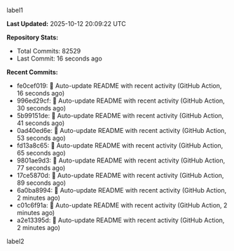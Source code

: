 
label1 
<!-- ACTIVITY_START -->
**Last Updated:** 2025-10-12 20:09:22 UTC

**Repository Stats:**
- Total Commits: 82529
- Last Commit: 16 seconds ago

**Recent Commits:**
- fe0cef019: 🤖 Auto-update README with recent activity (GitHub Action, 16 seconds ago)
- 996ed29cf: 🤖 Auto-update README with recent activity (GitHub Action, 30 seconds ago)
- 5b99151de: 🤖 Auto-update README with recent activity (GitHub Action, 41 seconds ago)
- 0ad40ed6e: 🤖 Auto-update README with recent activity (GitHub Action, 53 seconds ago)
- fd13a8c65: 🤖 Auto-update README with recent activity (GitHub Action, 65 seconds ago)
- 9801ae9d3: 🤖 Auto-update README with recent activity (GitHub Action, 77 seconds ago)
- 17ce5870d: 🤖 Auto-update README with recent activity (GitHub Action, 89 seconds ago)
- 6a0ba8994: 🤖 Auto-update README with recent activity (GitHub Action, 2 minutes ago)
- c01c6f91a: 🤖 Auto-update README with recent activity (GitHub Action, 2 minutes ago)
- a2e13395d: 🤖 Auto-update README with recent activity (GitHub Action, 2 minutes ago)
<!-- ACTIVITY_END -->

label2
